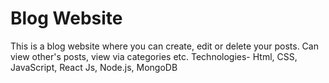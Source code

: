 # Blog Website
This is a blog website where you can create, edit or delete your posts. Can view other's posts, view via categories etc.
Technologies- Html, CSS, JavaScript, React Js, Node.js, MongoDB
